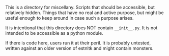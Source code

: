 This is a directory for miscellany. Scripts that should be accessible, but relatively hidden.
Things that have no real and active purpose, but might be useful enough to keep around in case such a purpose arises.

It is intentional that this directory does NOT contain `__init__.py`. It is not intended to be accessible as a python module.

If there is code here, users run it at their peril. It is probably untested, written against an older version of estnltk and might contain monsters.